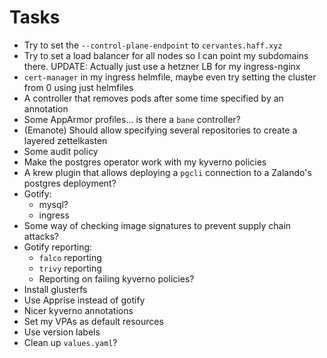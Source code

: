 # Tasks
* Try to set the `--control-plane-endpoint` to `cervantes.haff.xyz`
* Try to set a load balancer for all nodes so I can point my subdomains there. UPDATE: Actually just use a hetzner LB for my ingress-nginx
* `cert-manager` in my ingress helmfile, maybe even try setting the cluster from 0 using just helmfiles
* A controller that removes pods after some time specified by an annotation
* Some AppArmor profiles... is there a `bane` controller?
* (Emanote) Should allow specifying several repositories to create a layered zettelkasten
* Some audit policy
* Make the postgres operator work with my kyverno policies
* A krew plugin that allows deploying a `pgcli` connection to a Zalando's postgres deployment?
* Gotify:
  * mysql?
  * ingress
* Some way of checking image signatures to prevent supply chain attacks?
* Gotify reporting:
  * `falco` reporting
  * `trivy` reporting
  * Reporting on failing kyverno policies?
* Install glusterfs
* Use Apprise instead of gotify
* Nicer kyverno annotations
* Set my VPAs as default resources
* Use version labels
* Clean up `values.yaml`?
